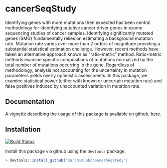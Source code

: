 # cancerSeqStudy

Identifying genes with more mutations then expected has been central methodology for identifying putative cancer driver genes in exome sequencing studies of cancer samples. Identifying significantly mutated genes (SMG) fundamentally relies on estimating a background mutation rate. Mutation rate varies over more than 2 orders of magnitude providing a substantial statistical estimation challenge. However, recent methods have taken an alternative approach known as "ratio-metric" method. Ratio-metric methods examine specific compositions of mutations normalized by the total number of mutations occurring in the gene. Regardless of methodology, analysis not accounting for the uncertainty in mutation parameters yields overly optimistic assessments. In this package, we examine statistical power (either with known or uncertain mutation rate) and false positives induced by unaccounted variation in mutation rate.

## Documentation

A vignette describing the usage of this package is available on github, [here](https://github.com/KarchinLab/cancerSeqStudy/blob/master/vignettes/cancerSeqStudy.Rmd).

## Installation

[![Build Status](https://travis-ci.org/KarchinLab/cancerSeqStudy.svg?branch=master)](https://travis-ci.org/KarchinLab/cancerSeqStudy)

Install this package via github using the `devtools` package.

```R
> devtools::install_github('KarchinLab/cancerSeqStudy')
```

